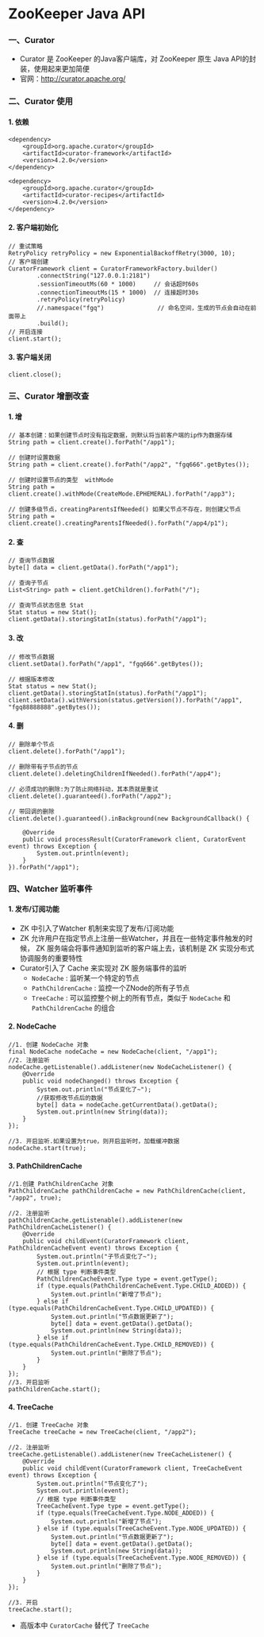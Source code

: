 # ZooKeeper Java API


### 一、Curator
* Curator 是 ZooKeeper 的Java客户端库，对 ZooKeeper 原生 Java API的封装，使用起来更加简便
* 官网：http://curator.apache.org/

 
 
### 二、Curator 使用
#### 1. 依赖
```
<dependency>
    <groupId>org.apache.curator</groupId>
    <artifactId>curator-framework</artifactId>
    <version>4.2.0</version>
</dependency>

<dependency>
    <groupId>org.apache.curator</groupId>
    <artifactId>curator-recipes</artifactId>
    <version>4.2.0</version>
</dependency>
```

#### 2.  客户端初始化
```
// 重试策略
RetryPolicy retryPolicy = new ExponentialBackoffRetry(3000, 10);
// 客户端创建
CuratorFramework client = CuratorFrameworkFactory.builder()
        .connectString("127.0.0.1:2181")
        .sessionTimeoutMs(60 * 1000)     // 会话超时60s
        .connectionTimeoutMs(15 * 1000)  // 连接超时30s
        .retryPolicy(retryPolicy)
        //.namespace("fgq")               // 命名空间，生成的节点会自动在前面带上
        .build();
// 开启连接
client.start();
```


#### 3.  客户端关闭
```
client.close();
```


### 三、Curator 增删改查
#### 1. 增
```
// 基本创建：如果创建节点时没有指定数据，则默认将当前客户端的ip作为数据存储
String path = client.create().forPath("/app1");

// 创建时设置数据 
String path = client.create().forPath("/app2", "fgq666".getBytes());

// 创建时设置节点的类型  withMode
String path = client.create().withMode(CreateMode.EPHEMERAL).forPath("/app3");

// 创建多级节点，creatingParentsIfNeeded() 如果父节点不存在，则创建父节点
String path = client.create().creatingParentsIfNeeded().forPath("/app4/p1");
```

#### 2. 查
```
// 查询节点数据
byte[] data = client.getData().forPath("/app1");

// 查询子节点
List<String> path = client.getChildren().forPath("/");

// 查询节点状态信息 Stat
Stat status = new Stat();
client.getData().storingStatIn(status).forPath("/app1");
```

#### 3. 改
```
// 修改节点数据
client.setData().forPath("/app1", "fgq666".getBytes());

// 根据版本修改
Stat status = new Stat();
client.getData().storingStatIn(status).forPath("/app1");
client.setData().withVersion(status.getVersion()).forPath("/app1", "fgq88888888".getBytes());
```


#### 4. 删
```
// 删除单个节点
client.delete().forPath("/app1");

// 删除带有子节点的节点
client.delete().deletingChildrenIfNeeded().forPath("/app4");

// 必须成功的删除:为了防止网络抖动，其本质就是重试
client.delete().guaranteed().forPath("/app2");

// 带回调的删除
client.delete().guaranteed().inBackground(new BackgroundCallback() {

    @Override
    public void processResult(CuratorFramework client, CuratorEvent event) throws Exception {
        System.out.println(event);
    }
}).forPath("/app1");
```


### 四、Watcher 监听事件
#### 1. 发布/订阅功能
* ZK 中引入了Watcher 机制来实现了发布/订阅功能
* ZK 允许用户在指定节点上注册一些Watcher，并且在一些特定事件触发的时候，
ZK 服务端会将事件通知到监听的客户端上去，该机制是 ZK 实现分布式协调服务的重要特性
* Curator引入了 Cache 来实现对 ZK 服务端事件的监听
    * `NodeCache` : 监听某一个特定的节点
    * `PathChildrenCache` : 监控一个ZNode的所有子节点 
    * `TreeCache` : 可以监控整个树上的所有节点，类似于 `NodeCache` 和 `PathChildrenCache` 的组合
    
#### 2. NodeCache
```
//1. 创建 NodeCache 对象
final NodeCache nodeCache = new NodeCache(client, "/app1");
//2. 注册监听
nodeCache.getListenable().addListener(new NodeCacheListener() {
    @Override
    public void nodeChanged() throws Exception {
        System.out.println("节点变化了~");
        //获取修改节点后的数据
        byte[] data = nodeCache.getCurrentData().getData();
        System.out.println(new String(data));
    }
});

//3. 开启监听.如果设置为true，则开启监听时，加载缓冲数据
nodeCache.start(true);
```


#### 3. PathChildrenCache
```
//1.创建 PathChildrenCache 对象
PathChildrenCache pathChildrenCache = new PathChildrenCache(client, "/app2", true);

//2. 注册监听
pathChildrenCache.getListenable().addListener(new PathChildrenCacheListener() {
    @Override
    public void childEvent(CuratorFramework client, PathChildrenCacheEvent event) throws Exception {
        System.out.println("子节点变化了~");
        System.out.println(event);
        // 根据 type 判断事件类型
        PathChildrenCacheEvent.Type type = event.getType();
        if (type.equals(PathChildrenCacheEvent.Type.CHILD_ADDED)) {
            System.out.println("新增了节点");
        } else if (type.equals(PathChildrenCacheEvent.Type.CHILD_UPDATED)) {
            System.out.println("节点数据更新了");
            byte[] data = event.getData().getData();
            System.out.println(new String(data));
        } else if (type.equals(PathChildrenCacheEvent.Type.CHILD_REMOVED)) {
            System.out.println("删除了节点");
        }
    }
});
//3. 开启监听
pathChildrenCache.start();
```
    
    
#### 4. TreeCache
```
//1. 创建 TreeCache 对象
TreeCache treeCache = new TreeCache(client, "/app2");

//2. 注册监听
treeCache.getListenable().addListener(new TreeCacheListener() {
    @Override
    public void childEvent(CuratorFramework client, TreeCacheEvent event) throws Exception {
        System.out.println("节点变化了");
        System.out.println(event);
        // 根据 type 判断事件类型
        TreeCacheEvent.Type type = event.getType();
        if (type.equals(TreeCacheEvent.Type.NODE_ADDED)) {
            System.out.println("新增了节点");
        } else if (type.equals(TreeCacheEvent.Type.NODE_UPDATED)) {
            System.out.println("节点数据更新了");
            byte[] data = event.getData().getData();
            System.out.println(new String(data));
        } else if (type.equals(TreeCacheEvent.Type.NODE_REMOVED)) {
            System.out.println("删除了节点");
        }
    }
});

//3. 开启
treeCache.start();
```

* 高版本中 `CuratorCache` 替代了 `TreeCache`